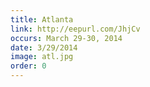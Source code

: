 ```yaml
---
title: Atlanta
link: http://eepurl.com/JhjCv
occurs: March 29-30, 2014
date: 3/29/2014
image: atl.jpg
order: 0
---
```


